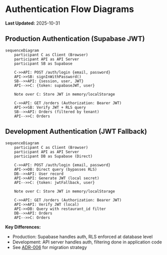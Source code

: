 # Authentication Flow Diagrams

**Last Updated:** 2025-10-31

## Production Authentication (Supabase JWT)

```mermaid
sequenceDiagram
    participant C as Client (Browser)
    participant API as API Server
    participant SB as Supabase

    C->>API: POST /auth/login {email, password}
    API->>SB: signInWithPassword()
    SB-->>API: {session, user, JWT}
    API-->>C: {token: supabaseJWT, user}

    Note over C: Store JWT in memory/localStorage

    C->>API: GET /orders (Authorization: Bearer JWT)
    API->>SB: Verify JWT + RLS query
    SB-->>API: Orders (filtered by tenant)
    API-->>C: Orders
```

## Development Authentication (JWT Fallback)

```mermaid
sequenceDiagram
    participant C as Client (Browser)
    participant API as API Server
    participant DB as Supabase (Direct)

    C->>API: POST /auth/login {email, password}
    API->>DB: Direct query (bypasses RLS)
    DB-->>API: User record
    API->>API: Generate JWT (local secret)
    API-->>C: {token: jwtFallback, user}

    Note over C: Store JWT in memory/localStorage

    C->>API: GET /orders (Authorization: Bearer JWT)
    API->>API: Verify JWT (local)
    API->>DB: Query with restaurant_id filter
    DB-->>API: Orders
    API-->>C: Orders
```

**Key Differences:**
- Production: Supabase handles auth, RLS enforced at database level
- Development: API server handles auth, filtering done in application code
- See [ADR-006](../../ADR-006-dual-authentication-pattern.md) for migration strategy
